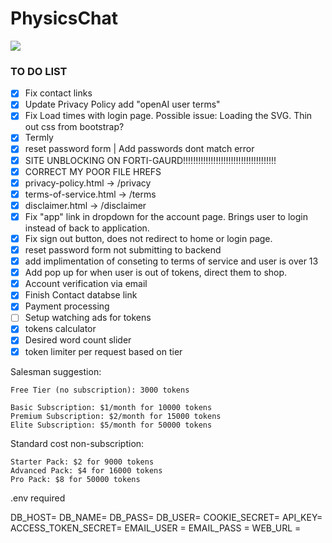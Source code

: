 # PhysicsChat

![](https://tokei.rs/b1/github/aisenhart/PhysicsChat?category=code)                                                                                                                                                                                                                              
### TO DO LIST
- [x] Fix contact links
- [x] Update Privacy Policy add "openAI user terms"
- [x] Fix Load times with login page. Possible issue: Loading the SVG. Thin out css from bootstrap?
- [x] Termly 
- [x] reset password form | Add passwords dont match error
- [x] SITE UNBLOCKING ON FORTI-GAURD!!!!!!!!!!!!!!!!!!!!!!!!!!!!!!!!!!!!!
- [x] CORRECT MY POOR FILE HREFS
- [x] privacy-policy.html -> /privacy
- [x] terms-of-service.html -> /terms
- [x] disclaimer.html -> /disclaimer
- [x] Fix "app" link in dropdown for the account page. Brings user to login instead of back to application.
- [x] Fix sign out button, does not redirect to home or login page.
- [x] reset password form not submitting to backend
- [x] add implimentation of conseting to terms of service and user is over 13
- [x] Add pop up for when user is out of tokens, direct them to shop.
- [x] Account verification via email
- [x] Finish Contact databse link
- [x] Payment processing
- [ ] Setup watching ads for tokens
- [x] tokens calculator
- [x] Desired word count slider
- [x] token limiter per request based on tier 

Salesman suggestion:

    Free Tier (no subscription): 3000 tokens

    Basic Subscription: $1/month for 10000 tokens
    Premium Subscription: $2/month for 15000 tokens
    Elite Subscription: $5/month for 50000 tokens

Standard cost non-subscription:

    Starter Pack: $2 for 9000 tokens
    Advanced Pack: $4 for 16000 tokens
    Pro Pack: $8 for 50000 tokens








.env required 

DB_HOST=
DB_NAME=
DB_PASS=
DB_USER=
COOKIE_SECRET=
API_KEY=
ACCESS_TOKEN_SECRET=
EMAIL_USER = 
EMAIL_PASS = 
WEB_URL =
